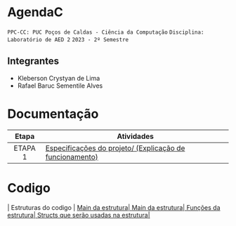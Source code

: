 # AgendaC

`PPC-CC: PUC Poços de Caldas - Ciência da Computação`
`Disciplina: Laboratório de AED 2`
`2023 - 2º Semestre`

## Integrantes

- Kleberson Crystyan de Lima
- Rafael Baruc Sementile Alves


# Documentação

| Etapa   |  Atividades |
|  :----:   | ----------- |
| ETAPA 1 |  <a href="Especificações do projeto.md">Especificações do projeto/ (Explicação de funcionamento)|


# Codigo
| Estruturas do codigo |  <a href="agenda.c"> Main da estrutura|
<a href="agenda.c"> Main da estrutura|
<a href="funcao.h"> Funções da estrutura|
<a href="struct.c"> Structs que serão usadas na estrutura|

